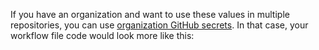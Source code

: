 If you have an organization and want to use these values in multiple repositories, you can use [organization GitHub secrets](writing#org-secrets). In that case, your workflow file code would look more like this: